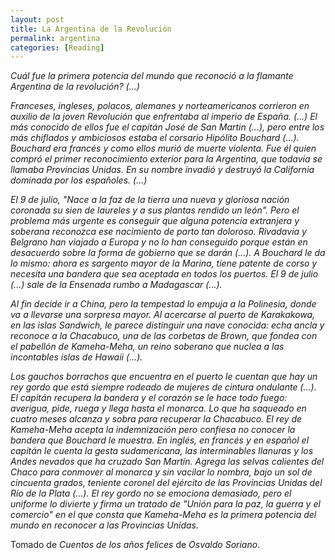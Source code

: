 ```yaml
---
layout: post
title: La Argentina de la Revolución
permalink: argentina
categories: [Reading]
---
```


*Cuál fue la primera potencia del mundo que reconoció a la flamante
Argentina de la revolución? (...)*

*Franceses, ingleses, polacos, alemanes y norteamericanos corrieron en
auxilio de la joven Revolución que enfrentaba al imperio de España.
(...) El más conocido de ellos fue el capitán José de San Martin (...),
pero entre los más chiflados y ambiciosos estaba el corsario Hipólito
Bouchard (...). Bouchard era francés y como ellos murió de muerte
violenta. Fue él quien compró el primer reconocimiento exterior para la
Argentina, que todavía se llamaba Provincias Unidas. En su nombre
invadió y destruyó la California dominada por los españoles. (...)*

*El 9 de julio, "Nace a la faz de la tierra una nueva y gloriosa nación
coronada su sien de laureles y a sus plantas rendido un león". Pero el
problema más urgente es conseguir que alguna potencia extranjera y
soberana reconozca ese nacimiento de parto tan doloroso. Rivadavia y
Belgrano han viajado a Europa y no lo han conseguido porque están en
desacuerdo sobre la forma de gobierno que se darán (...). A Bouchard le
da lo mismo: ahora es sargento mayor de la Marina, tiene patente de
corso y necesita una bandera que sea aceptada en todos los puertos. El 9
de julio (...) sale de la Ensenada rumbo a Madagascar (...).*

*Al fin decide ir a China, pero la tempestad lo empuja a la Polinesia,
donde va a llevarse una sorpresa mayor. Al acercarse al puerto de
Karakakowa, en las islas Sandwich, le parece distinguir una nave
conocida: echa ancla y reconoce a la Chacabuco, una de las corbetas de
Brown, que fondea con el pabellón de Kameha-Meha, un reino soberano que
nuclea a las incontables islas de Hawaii (...).*

*Los gauchos borrachos que encuentra en el puerto le cuentan que hay un
rey gordo que está siempre rodeado de mujeres de cintura ondulante
(...). El capitán recupera la bandera y el corazón se le hace todo
fuego: averigua, pide, ruega y llega hasta el monarca. Lo que ha
saqueado en cuatro meses alcanza y sobra para recuperar la Chacabuco. El rey de
Kameha-Meha acepta la indemnización pero confiesa no conocer la bandera
que Bouchard le muestra. En inglés, en francés y en español el capitán
le cuenta la gesta sudamericana, las interminables llanuras y los Andes
nevados que ha cruzado San Martín. Agrega las selvas calientes del Chaco
para conmover al monarca y sin vacilar lo nombra, bajo un sol de
cincuenta grados, teniente coronel del ejército de las Provincias Unidas
del Río de la Plata (...). El rey gordo no se emociona demasiado, pero
el uniforme lo divierte y firma un tratado de "Unión para la paz, la
guerra y el comercio" en el que consta que Kameha-Meha es la primera
potencia del mundo en reconocer a las Provincias Unidas.*

Tomado de *Cuentos de los años felices* de *Osvaldo Soriano*.

